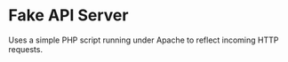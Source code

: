 # Fake API Server

Uses a simple PHP script running under Apache to reflect incoming HTTP requests.


